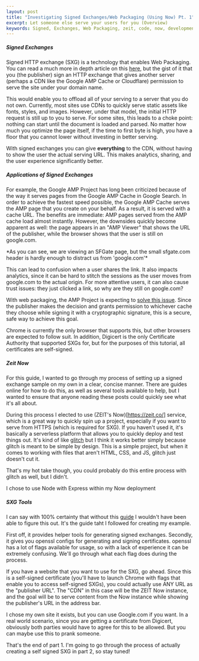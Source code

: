 ```yaml
---
layout: post
title: "Investigating Signed Exchanges/Web Packaging (Using Now) Pt. 1"
excerpt: Let someone else serve your users for you (Overview)
keywords: Signed, Exchanges, Web Packaging, zeit, code, now, development, AMP, tutorial, Phillip, Kriegel
---
```


##### Signed Exchanges

Signed HTTP exchange (SXG) is a technology that enables Web Packaging. You can read a much more in depth article on this [here](https://developers.google.com/web/updates/2018/11/signed-exchanges), but the gist of it that you (the publisher) sign an HTTP exchange that gives another server (perhaps a CDN like the Google AMP Cache or Cloudflare) permission to serve the site under your domain name.

This would enable you to offload all of your serving to a server that you do not own. Currently, most sites use CDNs to quickly serve static assets like fonts, styles, and images. However, under that model, the initial HTTP request is still up to you to serve. For some sites, this leads to a choke point: nothing can start until the document is loaded and parsed. No matter how much you optimize the page itself, if the time to first byte is high, you have a floor that you cannot lower without investing in better serving.

With signed exchanges you can give **everything** to the CDN, without having to show the user the actual serving URL. This makes analytics, sharing, and the user experience significantly better.

##### Applications of Signed Exchanges

For example, the Google AMP Project has long been criticized because of the way it serves pages from the Google AMP Cache in Google Search. In order to achieve the fastest speed possible, the Google AMP Cache serves the AMP page that you create on your behalf. As a result, it is served with a cache URL. The benefits are immediate: AMP pages served from the AMP cache load almost instantly. However, the downsides quickly become apparent as well: the page appears in an "AMP Viewer" that shows the URL of the publisher, while the browser shows that the user is still on google.com.

<amp-img width="320" height="312" layout="responsive" src="/assets/posts/signed-exchanges/amp_cache_example.png"></amp-img>

<caption>*As you can see, we are viewing an SFGate page, but the small sfgate.com header is hardly enough to distract us from 'google.com'*</caption>

This can lead to confusion when a user shares the link. It also impacts analytics, since it can be hard to stitch the sessions as the user moves from google.com to the actual origin. For more attentive users, it can also cause trust issues: they just clicked a link, so why are they still on google.com?

With web packaging, the AMP Project is expecting to [solve this issue](https://blog.amp.dev/2018/05/08/a-first-look-at-using-web-packaging-to-improve-amp-urls/). Since the publisher makes the decision and grants permission to whichever cache they choose while signing it with a cryptographic signature, this is a secure, safe way to achieve this goal.

Chrome is currently the only browser that supports this, but other browsers are expected to follow suit. In addition, Digicert is the only Certificate Authority that supported SXGs for, but for the purposes of this tutorial, all certificates are self-signed.

##### Zeit Now

For this guide, I wanted to go through my process of setting up a signed exchange sample on my own in a clear, concise manner. There are guides online for how to do this, as well as several tools available to help, but I wanted to ensure that anyone reading these posts could quickly see what it's all about.

During this process I elected to use (ZEIT's Now)[https://zeit.co/] service, which is a great way to quickly spin up a project, especially if you want to serve from HTTPS (which is required for SXG). If you haven't used it, it's basically a serverless platform that allows you to quickly deploy and test things out. It's kind of like [glitch](https://glitch.com/) but I think it works better simply because glitch is meant to be simple by design. This is a simple project, but when it comes to working with files that aren't HTML, CSS, and JS, glitch just doesn't cut it.

That's my hot take though, you could probably do this entire process with glitch as well, but I didn't.

I chose to use Node with Express within my Now deployment

##### SXG Tools

I can say with 100% certainty that without this [guide](https://github.com/WICG/webpackage/tree/master/go/signedexchange#creating-our-first-signed-exchange) I wouldn't have been able to figure this out. It's the guide taht I followed for creating my example.

First off, it provides helper tools for generating signed exchanges. Secondly, it gives you openssl configs for generating and signing certificates. openssl has a lot of flags available for usage, so with a lack of experience it can be extremely confusing. We'll go through what each flag does during the process.

If you have a website that you want to use for the SXG, go ahead. Since this is a self-signed certificate (you'll have to launch Chrome with flags that enable you to access self-signed SXGs), you could actually use ANY URL as the "publisher URL". The "CDN" in this case will be the ZEIT Now instance, and the goal will be to serve content from the Now instance while showing the publisher's URL in the address bar. 

I chose my own site it exists, but you can use Google.com if you want. In a real world scenario, since you are getting a certificate from Digicert, obviously both parties would have to agree for this to be allowed. But you can maybe use this to prank someone.

That's the end of part 1. I'm going to go through the process of actually creating a self signed SXG in part 2, so stay tuned!

